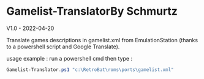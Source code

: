 # Gamelist-TranslatorBy Schmurtz
V1.0 - 2022-04-20

Translate games descriptions in gamelist.xml from EmulationStation (thanks to a powershell script and Google Translate).


usage example : run a powershell cmd then type :
```powershell
Gamelist-Translator.ps1 "c:\RetroBat\roms\ports\gamelist.xml"
